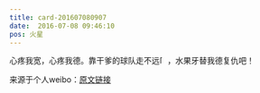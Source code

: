 ```yaml
---
title: card-201607080907
date:  2016-07-08 09:46:10
pos: 火星
---
```

心疼我宽，心疼我德。靠干爹的球队走不远<span class="url-icon"><img alt=[怒] src="https://h5.sinaimg.cn/m/emoticon/icon/default/d_nu-0ddf642bed.png" style="width:1em; height:1em;" /></span>，水果牙替我德复仇吧！ 

来源于个人weibo：[原文链接](https://m.weibo.cn/status/DDOQ50S8R?mblogid=DDOQ50S8R)